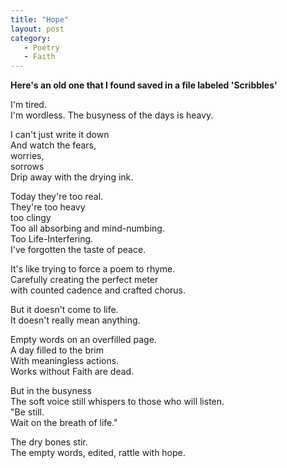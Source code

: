 ```yaml
---
title: "Hope"
layout: post
category:
   - Poetry
   - Faith
---
```

**Here's an old one that I found saved in a file labeled 'Scribbles'**

I&#39;m tired.  
I&#39;m wordless.
The busyness of the days is heavy. 

I can&#39;t just write it down  
And watch the fears,  
worries,  
sorrows  
Drip away with the drying ink.

Today they&#39;re too real.  
They&#39;re too heavy  
too clingy  
Too all absorbing and mind-numbing.  
Too Life-Interfering.  
I&#39;ve forgotten the taste of peace.

It&#39;s like trying to force a poem to rhyme.  
Carefully creating the perfect meter  
with counted cadence and crafted chorus.  

But it doesn&#39;t come to life.  
It doesn&#39;t really mean anything.

Empty words on an overfilled page.  
A day filled to the brim  
With meaningless actions.  
Works without Faith are dead.

But in the busyness  
The soft voice still whispers to those who will listen.  
&quot;Be still.  
Wait on the breath of life.&quot;

The dry bones stir.  
The empty words, edited, rattle with hope.
